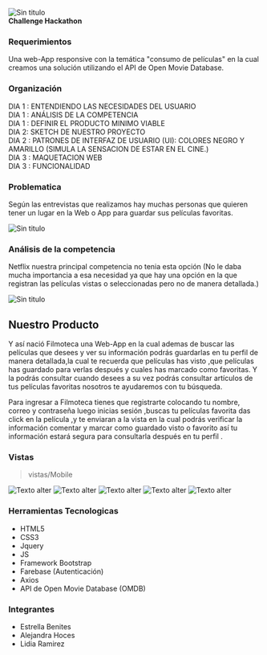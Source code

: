 ![Sin titulo](assets/images/header.png)  
**Challenge Hackathon**  
### **Requerimientos**
Una web-App responsive con la temática "consumo de películas" en la cual creamos una solución utilizando el API de Open Movie Database.



### Organización

DIA 1 : ENTENDIENDO LAS NECESIDADES DEL USUARIO  
DIA 1 : ANÁLISIS DE LA COMPETENCIA  
DIA 1 : DEFINIR EL PRODUCTO MINIMO VIABLE  
DIA 2: SKETCH DE NUESTRO PROYECTO  
DIA 2 :  PATRONES DE INTERFAZ DE USUARIO (UI): COLORES NEGRO Y AMARILLO (SIMULA LA SENSACION DE ESTAR EN EL CINE.)  
DIA 3 : MAQUETACION WEB  
DIA 3 :  FUNCIONALIDAD  

### **Problematica**

Según las entrevistas que realizamos hay muchas personas que quieren tener un lugar en la Web o App para guardar sus películas favoritas.

![Sin titulo](assets/images/encuesta1.png)
### **Análisis de la competencia**
Netflix nuestra principal competencia no tenia esta opción (No le daba mucha importancia a esa necesidad ya que hay una opción en la que registran las películas vistas o seleccionadas pero no de manera detallada.)

![Sin titulo](assets/images/encuesta2.png)

## **Nuestro Producto**
Y así nació Filmoteca una Web-App en la cual ademas de buscar las películas que desees y ver su información podrás guardarlas en tu perfil de manera detallada,la cual te recuerda que películas has visto ,que películas has guardado para verlas después y cuales has marcado como favoritas. Y la podrás consultar cuando desees a su vez podrás consultar artículos de tus películas favoritas nosotros te ayudaremos con tu búsqueda.

Para ingresar a Filmoteca tienes que registrarte colocando tu nombre, correo y contraseña luego inicias sesión ,buscas tu películas favorita das click en la película ,y te enviaran a la vista en la cual podrás verificar la información comentar y marcar como guardado visto o favorito así tu información estará segura para consultarla después en tu perfil .

### Vistas

> vistas/Mobile

![ Texto alter](assets/images/image.png)
![ Texto alter](assets/images/image1.png)
![ Texto alter](assets/images/image2.png)
![ Texto alter](assets/images/image2.1.png)
![ Texto alter](assets/images/image3.png)

### Herramientas Tecnologicas  
- HTML5  
- CSS3  
- Jquery  
- JS  
- Framework Bootstrap
- Farebase (Autenticación)
- Axios
- API de Open Movie Database (OMDB)

### Integrantes  
- Estrella Benites
- Alejandra Hoces  
- Lidia Ramirez
